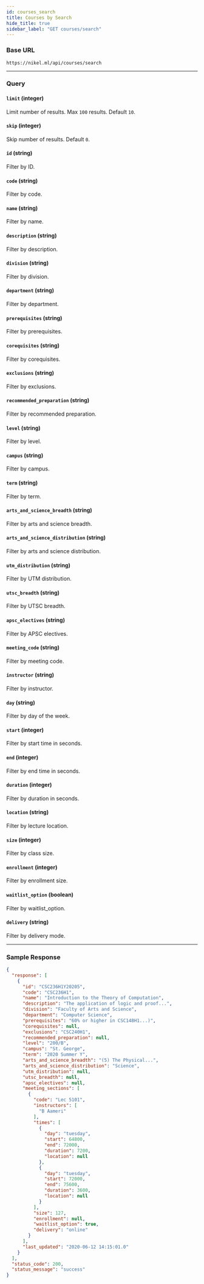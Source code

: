 ```yaml
---
id: courses_search
title: Courses by Search
hide_title: true
sidebar_label: "GET courses/search"
---
```


### Base URL

```
https://nikel.ml/api/courses/search
```

---

### Query

#### `limit` (integer)

Limit number of results. Max `100` results. Default `10`.

#### `skip` (integer)

Skip number of results. Default `0`.

#### `id` (string)

Filter by ID.

#### `code` (string)

Filter by code.

#### `name` (string)

Filter by name.

#### `description` (string)

Filter by description.

#### `division` (string)

Filter by division.

#### `department` (string)

Filter by department.

#### `prerequisites` (string)

Filter by prerequisites.

#### `corequisites` (string)

Filter by corequisites.

#### `exclusions` (string)

Filter by exclusions.

#### `recommended_preparation` (string)

Filter by recommended preparation.

#### `level` (string)

Filter by level.

#### `campus` (string)

Filter by campus.

#### `term` (string)

Filter by term.

#### `arts_and_science_breadth` (string)

Filter by arts and science breadth.

#### `arts_and_science_distribution` (string)

Filter by arts and science distribution.

#### `utm_distribution` (string)

Filter by UTM distribution.

#### `utsc_breadth` (string)

Filter by UTSC breadth.

#### `apsc_electives` (string)

Filter by APSC electives.

#### `meeting_code` (string)

Filter by meeting code.

#### `instructor` (string)

Filter by instructor.

#### `day` (string)

Filter by day of the week.

#### `start` (integer)

Filter by start time in seconds.

#### `end` (integer)

Filter by end time in seconds.

#### `duration` (integer)

Filter by duration in seconds.

#### `location` (string)

Filter by lecture location.

#### `size` (integer)

Filter by class size.

#### `enrollment` (integer)

Filter by enrollment size.

#### `waitlist_option` (boolean)

Filter by waitlist_option.

#### `delivery` (string)

Filter by delivery mode.

---

### Sample Response

```json title="https://nikel.ml/api/courses/search?code=CSC2&description=Algorithms&size=>100"
{
  "response": [
    {
      "id": "CSC236H1Y20205",
      "code": "CSC236H1",
      "name": "Introduction to the Theory of Computation",
      "description": "The application of logic and proof...",
      "division": "Faculty of Arts and Science",
      "department": "Computer Science",
      "prerequisites": "60% or higher in CSC148H1...)",
      "corequisites": null,
      "exclusions": "CSC240H1",
      "recommended_preparation": null,
      "level": "200/B",
      "campus": "St. George",
      "term": "2020 Summer Y",
      "arts_and_science_breadth": "(5) The Physical...",
      "arts_and_science_distribution": "Science",
      "utm_distribution": null,
      "utsc_breadth": null,
      "apsc_electives": null,
      "meeting_sections": [
        {
          "code": "Lec 5101",
          "instructors": [
            "B Aameri"
          ],
          "times": [
            {
              "day": "tuesday",
              "start": 64800,
              "end": 72000,
              "duration": 7200,
              "location": null
            },
            {
              "day": "tuesday",
              "start": 72000,
              "end": 75600,
              "duration": 3600,
              "location": null
            }
          ],
          "size": 127,
          "enrollment": null,
          "waitlist_option": true,
          "delivery": "online"
        }
      ],
      "last_updated": "2020-06-12 14:15:01.0"
    }
  ],
  "status_code": 200,
  "status_message": "success"
}
```